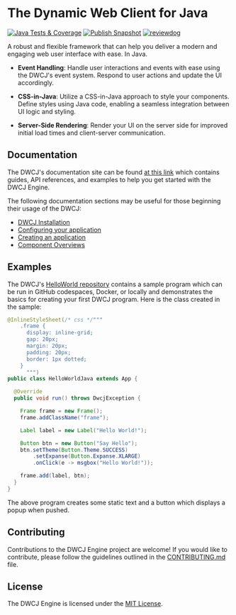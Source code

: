 # The Dynamic Web Client for Java
<p>

[![Java Tests & Coverage](https://github.com/DwcJava/engine/actions/workflows/maven-test.yml/badge.svg?branch=main)](https://github.com/DwcJava/engine/actions/workflows/maven-test.yml)
[![Publish Snapshot](https://github.com/DwcJava/engine/actions/workflows/maven-publish.yml/badge.svg?branch=main)](https://github.com/DwcJava/engine/actions/workflows/maven-snapshot.yml)
[![reviewdog](https://github.com/DwcJava/engine/actions/workflows/reviewdog.yml/badge.svg)](https://github.com/DwcJava/engine/actions/workflows/reviewdog.yml)

</p>

A robust and flexible framework that can help you deliver a modern and engaging web user interface with ease. In Java.

- **Event Handling**: Handle user interactions and events with ease using the DWCJ's event system. Respond to user actions and update the UI accordingly.

- **CSS-in-Java**: Utilize a CSS-in-Java approach to style your components. Define styles using Java code, enabling a seamless integration between UI logic and styling.

- **Server-Side Rendering**: Render your UI on the server side for improved initial load times and client-server communication.

## Documentation

The DWCJ's documentation site can be found [at this link](https://dwcj.org/) which contains guides, API references, and examples to help you get started with the DWCJ Engine.

The following documentation sections may be useful for those beginning their usage of the DWCJ:

- [DWCJ Installation](https://dwcj.org/docs/installation/local_install)
- [Configuring your application](https://dwcj.org/docs/getting_started/configuration)
- [Creating an application](https://dwcj.org/docs/getting_started/creating_an_application)
- [Component Overviews](https://dwcj.org/docs/components/home)

## Examples

The DWCJ's [HelloWorld repository](https://github.com/DwcJava/HelloWorldJava) contains a sample program which can be run in GitHub codespaces, Docker, or locally and demonstrates the basics for creating your first DWCJ program. Here is the class created in the sample:

```java
@InlineStyleSheet(/* css */"""
    .frame {
      display: inline-grid;
      gap: 20px;
      margin: 20px;
      padding: 20px;
      border: 1px dotted;
    }
      """)
public class HelloWorldJava extends App {

  @Override
  public void run() throws DwcjException {

    Frame frame = new Frame();
    frame.addClassName("frame");

    Label label = new Label("Hello World!");

    Button btn = new Button("Say Hello");
    btn.setTheme(Button.Theme.SUCCESS)
        .setExpanse(Button.Expanse.XLARGE)
        .onClick(e -> msgbox("Hello World!"));

    frame.add(label, btn);
  }
}
```

The above program creates some static text and a button which displays a popup when pushed. 

## Contributing

Contributions to the DWCJ Engine project are welcome! If you would like to contribute, please follow the guidelines outlined in the [CONTRIBUTING.md](https://github.com/DwcJava/engine/blob/main/CONTRIBUTING.md) file.

## License

The DWCJ Engine is licensed under the [MIT License](https://github.com/DwcJava/engine/blob/main/LICENSE).